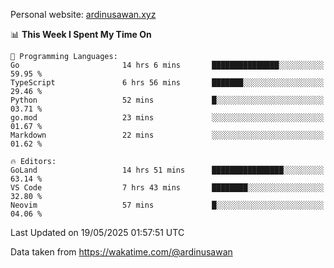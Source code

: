Personal website: [ardinusawan.xyz](https://ardinusawan.xyz)

<!--START_SECTION:waka-->
📊 **This Week I Spent My Time On** 

```text
💬 Programming Languages: 
Go                       14 hrs 6 mins       ███████████████░░░░░░░░░░   59.95 % 
TypeScript               6 hrs 56 mins       ███████░░░░░░░░░░░░░░░░░░   29.46 % 
Python                   52 mins             █░░░░░░░░░░░░░░░░░░░░░░░░   03.71 % 
go.mod                   23 mins             ░░░░░░░░░░░░░░░░░░░░░░░░░   01.67 % 
Markdown                 22 mins             ░░░░░░░░░░░░░░░░░░░░░░░░░   01.62 % 

🔥 Editors: 
GoLand                   14 hrs 51 mins      ████████████████░░░░░░░░░   63.14 % 
VS Code                  7 hrs 43 mins       ████████░░░░░░░░░░░░░░░░░   32.80 % 
Neovim                   57 mins             █░░░░░░░░░░░░░░░░░░░░░░░░   04.06 % 
```


 Last Updated on 19/05/2025 01:57:51 UTC
<!--END_SECTION:waka-->
Data taken from https://wakatime.com/@ardinusawan
